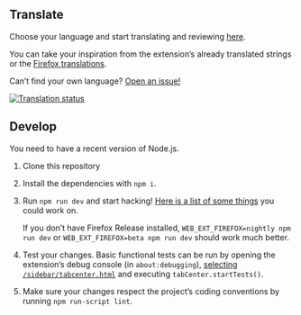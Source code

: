 ## Translate

Choose your language and start translating and reviewing [here](https://translate.funkwhale.audio/projects/tabcenter-reborn/interface/).

You can take your inspiration from the extension’s already translated strings or the [Firefox translations](https://pontoon.mozilla.org/projects/firefox/).

Can’t find your own language? [Open an issue!](https://framagit.org/ariasuni/tabcenter-reborn/issues)

[![Translation status](https://translate.funkwhale.audio/widgets/tabcenter-reborn/-/interface/svg-badge.svg)](https://translate.funkwhale.audio/engage/tabcenter-reborn/?utm_source=widget)

## Develop

You need to have a recent version of Node.js.

1. Clone this repository
2. Install the dependencies with `npm i`.
3. Run `npm run dev` and start hacking! [Here is a list of some things](https://framagit.org/ariasuni/tabcenter-reborn/issues) you could work on.

   If you don’t have Firefox Release installed, `WEB_EXT_FIREFOX=nightly npm run dev` or `WEB_EXT_FIREFOX=beta npm run dev` should work much better.

4. Test your changes. Basic functional tests can be run by opening the extension’s debug console (in `about:debugging`), [selecting `/sidebar/tabcenter.html`](https://developer.mozilla.org/en-US/docs/Mozilla/Add-ons/WebExtensions/Debugging#Debugging_sidebars) and executing `tabCenter.startTests()`.
5. Make sure your changes respect the project’s coding conventions by running `npm run-script lint`.
